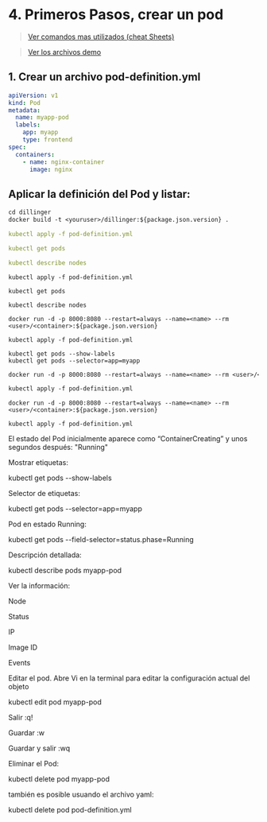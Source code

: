# 4. Primeros Pasos, crear un pod <!-- omit in TOC -->

> [Ver comandos mas utilizados (cheat Sheets)](https://kubernetes.io/docs/reference/kubectl/cheatsheet/)

> [Ver los archivos demo](./kubelabs-files-demo)

## 1. Crear un archivo pod-definition.yml
```yaml
apiVersion: v1
kind: Pod
metadata:
  name: myapp-pod
  labels:
    app: myapp
    type: frontend
spec:
  containers:
    - name: nginx-container
      image: nginx
```

## Aplicar la definición del Pod y listar:

```Dockerfile
cd dillinger
docker build -t <youruser>/dillinger:${package.json.version} .
```

```yaml
kubectl apply -f pod-definition.yml

kubectl get pods

kubectl describe nodes
```

```vim
kubectl apply -f pod-definition.yml

kubectl get pods

kubectl describe nodes
```

```vim
docker run -d -p 8000:8080 --restart=always --name=<name> --rm <user>/<container>:${package.json.version}

kubectl apply -f pod-definition.yml

kubectl get pods --show-labels
kubectl get pods --selector=app=myapp

```


```dockerfile
docker run -d -p 8000:8080 --restart=always --name=<name> --rm <user>/<container>:${package.json.version}

kubectl apply -f pod-definition.yml
```


```formated
docker run -d -p 8000:8080 --restart=always --name=<name> --rm <user>/<container>:${package.json.version}

kubectl apply -f pod-definition.yml
```


El estado del Pod inicialmente aparece como “ContainerCreating” y unos segundos después: "Running"



Mostrar etiquetas:

kubectl get pods --show-labels

Selector de etiquetas:

kubectl get pods --selector=app=myapp

Pod en estado Running:

kubectl get pods --field-selector=status.phase=Running

Descripción detallada:

kubectl describe pods myapp-pod

Ver la información:

Node

Status

IP

Image ID

Events



Editar el pod. Abre Vi en la terminal para editar la configuración actual del objeto

kubectl edit pod myapp-pod

Salir :q!

Guardar :w

Guardar y salir :wq



Eliminar el Pod:

kubectl delete pod myapp-pod

también es posible usuando el archivo yaml:

kubectl delete pod pod-definition.yml
